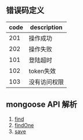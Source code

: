 ## 错误码定义

code | description
-- | --
201 | 操作成功
202 | 操作失败
101 | 登陆超时
102 | token失效
103 | 没有访问权限

## mongoose API 解析

1. [find](https://mongoosejs.com/docs/api.html#model_Model.find)
2. [findOne](https://mongoosejs.com/docs/api.html#model_Model.findOne)
3. [save](https://mongoosejs.com/docs/api.html#document_Document-save)


